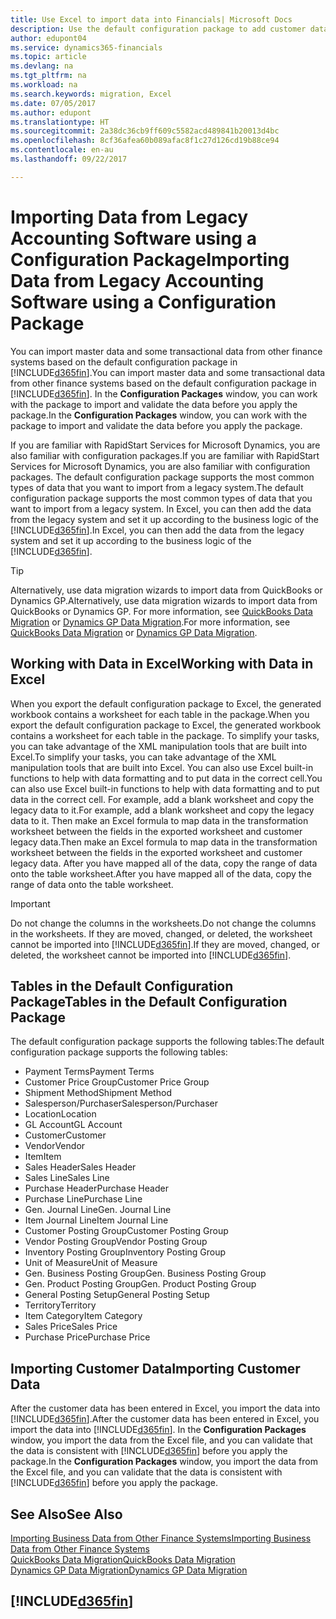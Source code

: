 ```yaml
---
title: Use Excel to import data into Financials| Microsoft Docs
description: Use the default configuration package to add customer data in Excel and import the data back into Dynamics 365 for Financials.
author: edupont04
ms.service: dynamics365-financials
ms.topic: article
ms.devlang: na
ms.tgt_pltfrm: na
ms.workload: na
ms.search.keywords: migration, Excel
ms.date: 07/05/2017
ms.author: edupont
ms.translationtype: HT
ms.sourcegitcommit: 2a38dc36cb9ff609c5582acd489841b20013d4bc
ms.openlocfilehash: 8cf36afea60b089afac8f1c27d126cd19b88ce94
ms.contentlocale: en-au
ms.lasthandoff: 09/22/2017

---
```

# <a name="importing-data-from-legacy-accounting-software-using-a-configuration-package"></a><span data-ttu-id="6bae7-103">Importing Data from Legacy Accounting Software using a Configuration Package</span><span class="sxs-lookup"><span data-stu-id="6bae7-103">Importing Data from Legacy Accounting Software using a Configuration Package</span></span>
<span data-ttu-id="6bae7-104">You can import master data and some transactional data from other finance systems based on the default configuration package in [!INCLUDE[d365fin](includes/d365fin_md.md)].</span><span class="sxs-lookup"><span data-stu-id="6bae7-104">You can import master data and some transactional data from other finance systems based on the default configuration package in [!INCLUDE[d365fin](includes/d365fin_md.md)].</span></span> <span data-ttu-id="6bae7-105">In the **Configuration Packages** window, you can work with the package to import and validate the data before you apply the package.</span><span class="sxs-lookup"><span data-stu-id="6bae7-105">In the **Configuration Packages** window, you can work with the package to import and validate the data before you apply the package.</span></span>  

<span data-ttu-id="6bae7-106">If you are familiar with RapidStart Services for Microsoft Dynamics, you are also familiar with configuration packages.</span><span class="sxs-lookup"><span data-stu-id="6bae7-106">If you are familiar with RapidStart Services for Microsoft Dynamics, you are also familiar with configuration packages.</span></span> <span data-ttu-id="6bae7-107">The default configuration package supports the most common types of data that you want to import from a legacy system.</span><span class="sxs-lookup"><span data-stu-id="6bae7-107">The default configuration package supports the most common types of data that you want to import from a legacy system.</span></span> <span data-ttu-id="6bae7-108">In Excel, you can then add the data from the legacy system and set it up according to the business logic of the [!INCLUDE[d365fin](includes/d365fin_md.md)].</span><span class="sxs-lookup"><span data-stu-id="6bae7-108">In Excel, you can then add the data from the legacy system and set it up according to the business logic of the [!INCLUDE[d365fin](includes/d365fin_md.md)].</span></span>  

> [!TIP]  
>   <span data-ttu-id="6bae7-109">Alternatively, use data migration wizards to import data from QuickBooks or Dynamics GP.</span><span class="sxs-lookup"><span data-stu-id="6bae7-109">Alternatively, use data migration wizards to import data from QuickBooks or Dynamics GP.</span></span> <span data-ttu-id="6bae7-110">For more information, see [QuickBooks Data Migration](ui-extensions-quickbooks-data-migration.md) or [Dynamics GP Data Migration](ui-extensions-dynamicsgp-data-migration.md).</span><span class="sxs-lookup"><span data-stu-id="6bae7-110">For more information, see [QuickBooks Data Migration](ui-extensions-quickbooks-data-migration.md) or [Dynamics GP Data Migration](ui-extensions-dynamicsgp-data-migration.md).</span></span>  

## <a name="working-with-data-in-excel"></a><span data-ttu-id="6bae7-111">Working with Data in Excel</span><span class="sxs-lookup"><span data-stu-id="6bae7-111">Working with Data in Excel</span></span>
<span data-ttu-id="6bae7-112">When you export the default configuration package to Excel, the generated workbook contains a worksheet for each table in the package.</span><span class="sxs-lookup"><span data-stu-id="6bae7-112">When you export the default configuration package to Excel, the generated workbook contains a worksheet for each table in the package.</span></span> <span data-ttu-id="6bae7-113">To simplify your tasks, you can take advantage of the XML manipulation tools that are built into Excel.</span><span class="sxs-lookup"><span data-stu-id="6bae7-113">To simplify your tasks, you can take advantage of the XML manipulation tools that are built into Excel.</span></span> <span data-ttu-id="6bae7-114">You can also use Excel built-in functions to help with data formatting and to put data in the correct cell.</span><span class="sxs-lookup"><span data-stu-id="6bae7-114">You can also use Excel built-in functions to help with data formatting and to put data in the correct cell.</span></span> <span data-ttu-id="6bae7-115">For example, add a blank worksheet and copy the legacy data to it.</span><span class="sxs-lookup"><span data-stu-id="6bae7-115">For example, add a blank worksheet and copy the legacy data to it.</span></span> <span data-ttu-id="6bae7-116">Then make an Excel formula to map data in the transformation worksheet between the fields in the exported worksheet and customer legacy data.</span><span class="sxs-lookup"><span data-stu-id="6bae7-116">Then make an Excel formula to map data in the transformation worksheet between the fields in the exported worksheet and customer legacy data.</span></span> <span data-ttu-id="6bae7-117">After you have mapped all of the data, copy the range of data onto the table worksheet.</span><span class="sxs-lookup"><span data-stu-id="6bae7-117">After you have mapped all of the data, copy the range of data onto the table worksheet.</span></span>  

> [!IMPORTANT]  
>  <span data-ttu-id="6bae7-118">Do not change the columns in the worksheets.</span><span class="sxs-lookup"><span data-stu-id="6bae7-118">Do not change the columns in the worksheets.</span></span> <span data-ttu-id="6bae7-119">If they are moved, changed, or deleted, the worksheet cannot be imported into [!INCLUDE[d365fin](includes/d365fin_md.md)].</span><span class="sxs-lookup"><span data-stu-id="6bae7-119">If they are moved, changed, or deleted, the worksheet cannot be imported into [!INCLUDE[d365fin](includes/d365fin_md.md)].</span></span>

## <a name="tables-in-the-default-configuration-package"></a><span data-ttu-id="6bae7-120">Tables in the Default Configuration Package</span><span class="sxs-lookup"><span data-stu-id="6bae7-120">Tables in the Default Configuration Package</span></span>
<span data-ttu-id="6bae7-121">The default configuration package supports the following tables:</span><span class="sxs-lookup"><span data-stu-id="6bae7-121">The default configuration package supports the following tables:</span></span>

-   <span data-ttu-id="6bae7-122">Payment Terms</span><span class="sxs-lookup"><span data-stu-id="6bae7-122">Payment Terms</span></span>
-   <span data-ttu-id="6bae7-123">Customer Price Group</span><span class="sxs-lookup"><span data-stu-id="6bae7-123">Customer Price Group</span></span>
-   <span data-ttu-id="6bae7-124">Shipment Method</span><span class="sxs-lookup"><span data-stu-id="6bae7-124">Shipment Method</span></span>
-   <span data-ttu-id="6bae7-125">Salesperson/Purchaser</span><span class="sxs-lookup"><span data-stu-id="6bae7-125">Salesperson/Purchaser</span></span>
-   <span data-ttu-id="6bae7-126">Location</span><span class="sxs-lookup"><span data-stu-id="6bae7-126">Location</span></span>
-   <span data-ttu-id="6bae7-127">GL Account</span><span class="sxs-lookup"><span data-stu-id="6bae7-127">GL Account</span></span>
-   <span data-ttu-id="6bae7-128">Customer</span><span class="sxs-lookup"><span data-stu-id="6bae7-128">Customer</span></span>
-   <span data-ttu-id="6bae7-129">Vendor</span><span class="sxs-lookup"><span data-stu-id="6bae7-129">Vendor</span></span>
-   <span data-ttu-id="6bae7-130">Item</span><span class="sxs-lookup"><span data-stu-id="6bae7-130">Item</span></span>
-   <span data-ttu-id="6bae7-131">Sales Header</span><span class="sxs-lookup"><span data-stu-id="6bae7-131">Sales Header</span></span>
-   <span data-ttu-id="6bae7-132">Sales Line</span><span class="sxs-lookup"><span data-stu-id="6bae7-132">Sales Line</span></span>
-   <span data-ttu-id="6bae7-133">Purchase Header</span><span class="sxs-lookup"><span data-stu-id="6bae7-133">Purchase Header</span></span>
-   <span data-ttu-id="6bae7-134">Purchase Line</span><span class="sxs-lookup"><span data-stu-id="6bae7-134">Purchase Line</span></span>
-   <span data-ttu-id="6bae7-135">Gen. Journal Line</span><span class="sxs-lookup"><span data-stu-id="6bae7-135">Gen. Journal Line</span></span>
-   <span data-ttu-id="6bae7-136">Item Journal Line</span><span class="sxs-lookup"><span data-stu-id="6bae7-136">Item Journal Line</span></span>
-   <span data-ttu-id="6bae7-137">Customer Posting Group</span><span class="sxs-lookup"><span data-stu-id="6bae7-137">Customer Posting Group</span></span>
-   <span data-ttu-id="6bae7-138">Vendor Posting Group</span><span class="sxs-lookup"><span data-stu-id="6bae7-138">Vendor Posting Group</span></span>
-   <span data-ttu-id="6bae7-139">Inventory Posting Group</span><span class="sxs-lookup"><span data-stu-id="6bae7-139">Inventory Posting Group</span></span>
-   <span data-ttu-id="6bae7-140">Unit of Measure</span><span class="sxs-lookup"><span data-stu-id="6bae7-140">Unit of Measure</span></span>
-   <span data-ttu-id="6bae7-141">Gen. Business Posting Group</span><span class="sxs-lookup"><span data-stu-id="6bae7-141">Gen. Business Posting Group</span></span>
-   <span data-ttu-id="6bae7-142">Gen. Product Posting Group</span><span class="sxs-lookup"><span data-stu-id="6bae7-142">Gen. Product Posting Group</span></span>
-   <span data-ttu-id="6bae7-143">General Posting Setup</span><span class="sxs-lookup"><span data-stu-id="6bae7-143">General Posting Setup</span></span>
-   <span data-ttu-id="6bae7-144">Territory</span><span class="sxs-lookup"><span data-stu-id="6bae7-144">Territory</span></span>
-   <span data-ttu-id="6bae7-145">Item Category</span><span class="sxs-lookup"><span data-stu-id="6bae7-145">Item Category</span></span>
-   <span data-ttu-id="6bae7-146">Sales Price</span><span class="sxs-lookup"><span data-stu-id="6bae7-146">Sales Price</span></span>
-   <span data-ttu-id="6bae7-147">Purchase Price</span><span class="sxs-lookup"><span data-stu-id="6bae7-147">Purchase Price</span></span>

## <a name="importing-customer-data"></a><span data-ttu-id="6bae7-148">Importing Customer Data</span><span class="sxs-lookup"><span data-stu-id="6bae7-148">Importing Customer Data</span></span>
<span data-ttu-id="6bae7-149">After the customer data has been entered in Excel, you import the data into [!INCLUDE[d365fin](includes/d365fin_md.md)].</span><span class="sxs-lookup"><span data-stu-id="6bae7-149">After the customer data has been entered in Excel, you import the data into [!INCLUDE[d365fin](includes/d365fin_md.md)].</span></span> <span data-ttu-id="6bae7-150">In the **Configuration Packages** window, you import the data from the Excel file, and you can validate that the data is consistent with [!INCLUDE[d365fin](includes/d365fin_md.md)] before you apply the package.</span><span class="sxs-lookup"><span data-stu-id="6bae7-150">In the **Configuration Packages** window, you import the data from the Excel file, and you can validate that the data is consistent with [!INCLUDE[d365fin](includes/d365fin_md.md)] before you apply the package.</span></span>

## <a name="see-also"></a><span data-ttu-id="6bae7-151">See Also</span><span class="sxs-lookup"><span data-stu-id="6bae7-151">See Also</span></span>
[<span data-ttu-id="6bae7-152">Importing Business Data from Other Finance Systems</span><span class="sxs-lookup"><span data-stu-id="6bae7-152">Importing Business Data from Other Finance Systems</span></span>](upload-data.md)  
[<span data-ttu-id="6bae7-153">QuickBooks Data Migration</span><span class="sxs-lookup"><span data-stu-id="6bae7-153">QuickBooks Data Migration</span></span>](ui-extensions-quickbooks-data-migration.md)  
[<span data-ttu-id="6bae7-154">Dynamics GP Data Migration</span><span class="sxs-lookup"><span data-stu-id="6bae7-154">Dynamics GP Data Migration</span></span>](ui-extensions-dynamicsgp-data-migration.md)  

## [!INCLUDE[d365fin](includes/free_trial_md.md)]

